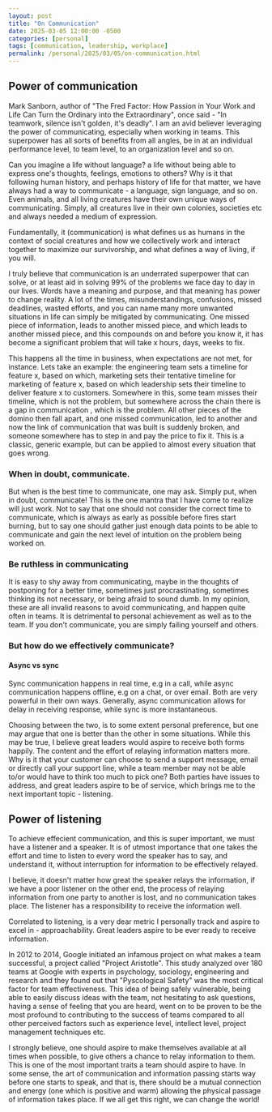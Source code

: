 ```yaml
---
layout: post
title: "On Communication"
date: 2025-03-05 12:00:00 -0500
categories: [personal]
tags: [communication, leadership, workplace]
permalink: /personal/2025/03/05/on-communication.html
---
```


## Power of communication

Mark Sanborn, author of "The Fred Factor: How Passion in Your Work and Life Can Turn the Ordinary into the Extraordinary", once said - "In teamwork, silence isn't golden, it's deadly". I am an avid believer leveraging the power of communicating, especially when working in teams. This superpower has all sorts of benefits from all angles, be in at an individual performance level, to team level, to an organization level and so on. 

Can you imagine a life without language? a life without being able to express one's thoughts, feelings, emotions to others? Why is it that following human history, and perhaps history of life for that matter, we have always had a way to communicate - a language, sign language, and so on. Even animals, and all living creatures have their own unique ways of communicating. Simply, all creatures live in their own colonies, societies etc and always needed a medium of expression.

Fundamentally, it (communication) is what defines us as humans in the context of social creatures and how we collectively work and interact together to maximize our survivorship, and what defines a way of living, if you will.

I truly believe that communication is an underrated superpower that can solve, or at least aid in solving 99% of the problems we face day to day in our lives. Words have a meaning and purpose, and that meaning has power to change reality. A lot of the times, misunderstandings, confusions, missed deadlines, wasted efforts, and you can name many more unwanted situations in life can simply be mitigated by communicating. One missed piece of information, leads to another missed piece, and which leads to another missed piece, and this compounds on and before you know it, it has become a significant problem that will take x hours, days, weeks to fix.

This happens all the time in business, when expectations are not met, for instance. Lets take an example: the engineering team sets a timeline for feature x, based on which, marketing sets their tentative timeline for marketing of feature x, based on which leadership sets their timeline to deliver feature x to customers. Somewhere in this, some team misses their timeline, which is not the problem, but somewhere across the chain there is a gap in communication , which is the problem. All other pieces of the domino then fall apart, and one missed communication, led to another and now the link of communication that was built is suddenly broken, and someone somewhere has to step in and pay the price to fix it. This is a classic, generic example, but can be applied to almost every situation that goes wrong. 

### When in doubt, communicate.

But when is the best time to communicate, one may ask. Simply put, when in doubt, communicate! This is the one mantra that I have come to realize will just work. Not to say that one should not consider the correct time to communicate, which is always as early as possible before fires start burning, but to say one should gather just enough data points to be able to communicate and gain the next level of intuition on the problem being worked on.

### Be ruthless in communicating

It is easy to shy away from communicating, maybe in the thoughts of postponing for a better time, sometimes just procrastinating, sometimes thinking its not necessary, or being afraid to sound dumb. In my opinion, these are all invalid reasons to avoid communicating, and happen quite often in teams. It is detrimental to personal achievement as well as to the team. If you don't communicate, you are simply failing yourself and others.

### But how do we effectively communicate? 

#### Async vs sync
Sync communication happens in real time, e.g in a call, while async communication happens offline, e.g on a chat, or over email. Both are very powerful in their own ways. Generally, async communication allows for delay in receiving response, while sync is more instantaneous. 

Choosing between the two, is to some extent personal preference, but one may argue that one is better than the other in some situations. While this may be true, I believe great leaders would aspire to receive both forms happily. The content and the effort of relaying information matters more. Why is it that your customer can choose to send a support message, email or directly call your support line, while a team member may not be able to/or would have to think too much to pick one? Both parties have issues to address, and great leaders aspire to be of service, which brings me to the next important topic - listening.

## Power of listening
To achieve effecient communication, and this is super important, we must have a listener and a speaker. It is of utmost importance that one takes the effort and time to listen to every word the speaker has to say, and understand it, without interruption for information to be effectively relayed.

I believe, it doesn't matter how great the speaker relays the information, if we have a poor listener on the other end, the process of relaying information from one party to another is lost, and no communication takes place. The listener has a responsibility to receive the information well.

Correlated to listening, is a very dear metric I personally track and aspire to excel in - approachability. Great leaders aspire to be ever ready to receive information.

In 2012 to 2014, Google initiated an infamous project on what makes a team successful, a project called "Project Aristotle". This study analyzed over 180 teams at Google with experts in psychology, sociology, engineering and research and they found out that "Pyscological Safety" was the most critical factor for team effectiveness. This idea of being safely vulnerable, being able to easily discuss ideas with the team, not hesitating to ask questions, having a sense of feeling that you are heard, went on to be proven to be the most profound to contributing to the success of teams compared to all other perceived factors such as experience level, intellect level, project management techniques etc.

I strongly believe, one should aspire to make themselves available at all times when possible, to give others a chance to relay information to them. This is one of the most important traits a team should aspire to have. In some sense, the art of communication and information passing starts way before one starts to speak, and that is, there should be a mutual connection and energy (one which is positive and warm) allowing the physical passage of information takes place. If we all get this right, we can change the world!
